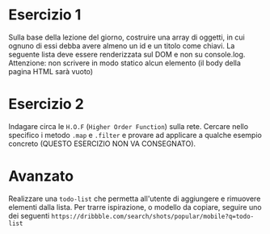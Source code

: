 # Esercizio 1

Sulla base della lezione del giorno, costruire una array di oggetti, in cui ognuno di essi debba avere almeno un id e un titolo come chiavi. La seguente lista deve essere renderizzata sul DOM e non su console.log. Attenzione: non scrivere in modo statico alcun elemento (il body della pagina HTML sarà vuoto)

# Esercizio 2

Indagare circa le `H.O.F` (`Higher Order Function`) sulla rete. Cercare nello specifico i metodo `.map` e `.filter` e provare ad applicare a qualche esempio concreto (QUESTO ESERCIZIO NON VA CONSEGNATO).

# Avanzato

Realizzare una `todo-list` che permetta all'utente di aggiungere e rimuovere elementi dalla lista. Per trarre ispirazione, o modello da copiare, seguire uno dei seguenti `https://dribbble.com/search/shots/popular/mobile?q=todo-list`
